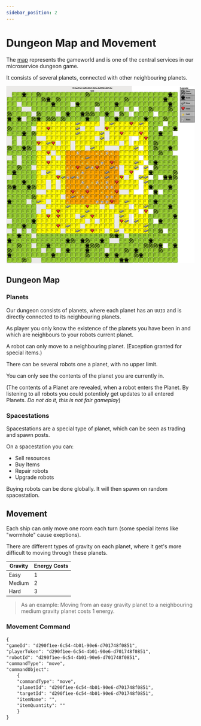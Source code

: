 ```yaml
---
sidebar_position: 2
---
```


# Dungeon Map and Movement

The [map](/docs/technicalOverview/map.md) represents the gameworld and is one of the central services in our microservice dungeon game.

It consists of several planets, connected with other neighbouring planets.

![Dungeon Example](/img/rules/dungeon.png)

## Dungeon Map

### Planets

Our dungeon consists of planets, where each planet has an `UUID` and is directly connected to its neighbouring planets.

As player you only know the existence of the planets you have been in and which are neighbours to your robots current planet.

A robot can only move to a neighbouring planet. (Exception granted for special items.)

There can be several robots one a planet, with no upper limit.

You can only see the contents of the planet you are currently in.

(The contents of a Planet are revealed, when a robot enters the Planet. By listening to all robots you could potentioly get updates to all entered Planets. *Do not do it, this is not fair gameplay*)

### Spacestations

Spacestations are a special type of planet, which can be seen as trading and spawn posts.

On a spacestation you can:

- Sell resources
- Buy Items
- Repair robots
- Upgrade robots

Buying robots can be done globally. It will then spawn on random spacestation.

## Movement

Each ship can only move one room each turn (some special items like "wormhole" cause exeptions).

There are different types of gravity on each planet, where it get's more difficult to moving through these planets.

| Gravity | Energy Costs |
| ------- | ------------ |
| Easy    | 1            |
| Medium  | 2            |
| Hard    | 3            |

> As an example: Moving from an easy gravity planet to a neighbouring medium gravity planet costs 1 energy.

### Movement Command

    {
    "gameId": "d290f1ee-6c54-4b01-90e6-d701748f0851",
    "playerToken": "d290f1ee-6c54-4b01-90e6-d701748f0851",
    "robotId": "d290f1ee-6c54-4b01-90e6-d701748f0851",
    "commandType": "move",
    "commandObject": 
        {
        "commandType": "move",
        "planetId": "d290f1ee-6c54-4b01-90e6-d701748f0851",
        "targetId": "d290f1ee-6c54-4b01-90e6-d701748f0851",
        "itemName": "",
        "itemQuantity": ""
        }
    }
